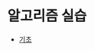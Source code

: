 알고리즘 실습
===
- [기초](https://github.com/vive0508/TIL/blob/main/Algorithm_practice/Basic/README.md)   
<!--
- [탐색&시뮬레이션]()   
- [이분탐색, 그리디 알고리즘]()   
- [자료구조 활용(스택,큐,해쉬,힙))]()   
- [완전탐색 (백트랙킹, 상태트리와 CUT EDGE)-DFS(깊이우선탐색)기초]()   
- [깊이/넓이 우선 탐색(DFS, BFS ) 활용]()   
- [섹션 8. Dynamic programming(동적계획법)]()   
- [블록 게임 만들기(총 7회) : 시뮬레이션(격자탐색과 DFS활용)]()

-[그리디]()   
-[구현]()   
-[DFS/BFS]()   
-[정렬]()   
-[이진탐색]()   
-[다이나믹 프로그래밍]()   
-[최단 경로]()   
-[그래프 이론]()   
-->

